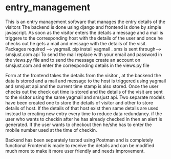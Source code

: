 # entry_management
This is an entry management software that  manages the entry details of the visitors
The backend is done using django and frontend is done by simple javascript. As soon as the visitor enters the details a message and a mail is triggere to the corresponding host with the details of the user and once he checks out he gets a mail and message with the details of the visit.
Packages required --> yagmail. pip install yagmail . 
sms is sent through--> smsjust.com api
To send the mail replace with your email and password in the views.py file and to send the message create an account on smsjust.com and enter the corresponding details in the views.py file

Form at the frontend takes the details from the visitor , at the backend the data is stored and a mail and message to the host is triggered
using yagmail and smsjust api and the current time stamp is also stored. Once the user checks out the check out time is stored and the details of the visit are sent to the visitor using the same yagmail and smsjust api. 
Two separate models have been created one to store the details of visitor and other to store details of host. If the details of that host exist then same details are used instead to creating new entry every time to reduce data redundancy.
if the user who wants to checkin after he has already checked in then an alert is generated.
If the user wants to checkout then he/she has to enter the mobile number used at the time of checkin.

Backend has been separately tested using Postman and is completely functional
Frontend is made to receive the details and can be modified much more to make it more user friendly and needs improvement.
